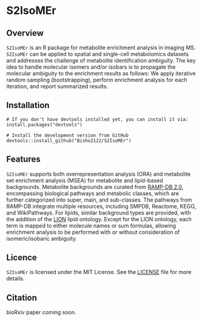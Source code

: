 # S2IsoMEr

## Overview

`S2IsoMEr` is an R package for metabolite enrichment analysis in imaging MS. `S2IsoMEr` can be applied to spatial and single-cell metabolomics datasets and addresses the challenge of metabolite identification ambiguity. The key idea to handle molecular isomers and/or isobars is to propagate the molecular ambiguity to the enrichment results as follows: We apply iterative random sampling (bootstrapping), perform enrichment analysis for each iteration, and report summarized results.

## Installation

```{r, eval=FALSE}
# If you don't have devtools installed yet, you can install it via:
install.packages("devtools")

# Install the development version from GitHub
devtools::install_github("Bisho2122/S2IsoMEr")
```

## Features

`S2IsoMEr` supports both overrepresentation analysis (ORA) and metabolite set enrichment analysis (MSEA) for metabolite and lipid-based backgrounds. Metabolite backgrounds are curated from [RAMP-DB 2.0](https://academic.oup.com/bioinformatics/article/39/1/btac726/6827287), encompassing biological pathways and metabolic classes, which are further categorized into super, main, and sub-classes. The pathways from RAMP-DB integrate multiple resources, including SMPDB, Reactome, KEGG, and WikiPathways. For lipids, similar background types are provided, with the addition of the [LION](http://lipidontology.com/) lipid ontology. Except for the LION ontology, each term is mapped to either molecule names or sum formulas, allowing enrichment analysis to be performed with or without consideration of isomeric/isobaric ambiguity.

## Licence

`S2IsoMEr` is licensed under the MIT License. See the [LICENSE](https://github.com/bisho2122/S2IsoMEr?tab=MIT-1-ov-file) file for more details.

## Citation

bioRxiv paper coming soon.
